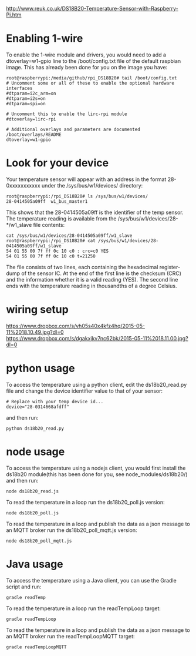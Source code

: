 http://www.reuk.co.uk/DS18B20-Temperature-Sensor-with-Raspberry-Pi.htm

# Enabling 1-wire
To enable the 1-wire module and drivers, you would need to add a dtoverlay=w1-gpio line to the /boot/config.txt file of the default raspbian image. This has already been done for you on the image you have:

	root@raspberrypi:/media/github/rpi_DS18B20# tail /boot/config.txt 
	# Uncomment some or all of these to enable the optional hardware interfaces
	#dtparam=i2c_arm=on
	#dtparam=i2s=on
	#dtparam=spi=on
	
	# Uncomment this to enable the lirc-rpi module
	#dtoverlay=lirc-rpi
	
	# Additional overlays and parameters are documented /boot/overlays/README
	dtoverlay=w1-gpio

# Look for your device
Your temperature sensor will appear with an address in the format
28-0xxxxxxxxxxx under the /sys/bus/w1/devices/ directory:

	root@raspberrypi:/rpi_DS18B20# ls /sys/bus/w1/devices/
	28-0414505a09ff  w1_bus_master1

This shows that the 28-0414505a09ff is the identifier of the temp sensor.
The temperature reading is available from the /sys/bus/w1/devices/28-*/w1_slave file contents:

	cat /sys/bus/w1/devices/28-0414505a09ff/w1_slave
	root@raspberrypi:/rpi_DS18B20# cat /sys/bus/w1/devices/28-0414505a09ff/w1_slave 
	54 01 55 00 7f ff 0c 10 c0 : crc=c0 YES
	54 01 55 00 7f ff 0c 10 c0 t=21250

The file consists of two lines, each containing the hexadecimal register-dump of the sensor IC. At the end of the first line is the checksum (CRC) and the information whether it is a valid reading (YES). The second line ends with the temperature reading in thousandths of a degree Celsius. 

# wiring setup
https://www.dropbox.com/s/vh05s40x4kfz4hq/2015-05-11%2018.10.49.jpg?dl=0
https://www.dropbox.com/s/dgakxjkv7nc62bk/2015-05-11%2018.11.00.jpg?dl=0

# python usage
To access the temperature using a python client, edit the ds18b20_read.py file and change the device identifier value to that of your sensor:
<!--TODO, add code to pull the sensor id from the filesystem -->

	# Replace with your temp device id...
	device="28-0314668afdff"

and then run:

	python ds18b20_read.py

# node usage
To access the temperature using a nodejs client, you would first install the ds18b20 module(this has been done for you, see node_modules/ds18b20/) and then run:

	node ds18b20_read.js

To read the temperature in a loop run the ds18b20_poll.js version:

	node ds18b20_poll.js

To read the temperature in a loop and publish the data as a json message to an MQTT broker run the ds18b20_poll_mqtt.js version:

	node ds18b20_poll_mqtt.js

# Java usage
To access the temperature using a Java client, you can use the Gradle script and run:

	gradle readTemp
	
To read the temperature in a loop run the readTempLoop target:

	gradle readTempLoop

To read the temperature in a loop and publish the data as a json message to an MQTT broker run the readTempLoopMQTT target:

	gradle readTempLoopMQTT
